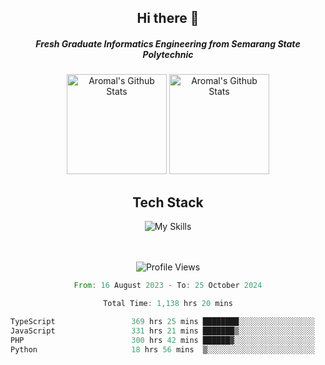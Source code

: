 <div align="center">
  <h2>Hi there 👋</h2>

  <h5>Fresh Graduate Informatics Engineering from Semarang State Polytechnic</h5>

  <img
    height="160"
    alt="Aromal's Github Stats"
    src="https://github-readme-stats.vercel.app/api?username=dafariski77&show_icons=true&theme=tokyonight&count_private=true"
  />
  <img
    alt="Aromal's Github Stats"
    height="160"
    src="https://github-readme-stats.vercel.app/api/top-langs/?username=dafariski77&layout=compact&theme=tokyonight"
  />

  <h2>Tech Stack</h2>
  
![My Skills](https://simpleskill.icons.workers.dev/svg?i=typescript,next.js,react,tailwindcss,shadcnui,reactquery,prisma,socketdotio,zod)

  <br /><br />
  <img src="https://komarev.com/ghpvc/?username=dafariski77&abbreviated=true" alt="Profile Views">
    
  <!--START_SECTION:waka-->

```rust
From: 16 August 2023 - To: 25 October 2024

Total Time: 1,138 hrs 20 mins

TypeScript                 369 hrs 25 mins ████████░░░░░░░░░░░░░░░░░   32.08 %
JavaScript                 331 hrs 21 mins ███████▒░░░░░░░░░░░░░░░░░   28.77 %
PHP                        300 hrs 42 mins ██████▓░░░░░░░░░░░░░░░░░░   26.11 %
Python                     18 hrs 56 mins  ▒░░░░░░░░░░░░░░░░░░░░░░░░   01.64 %
```

<!--END_SECTION:waka-->
</div>
